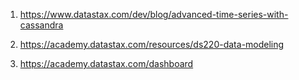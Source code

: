 1) https://www.datastax.com/dev/blog/advanced-time-series-with-cassandra

2) https://academy.datastax.com/resources/ds220-data-modeling

3) https://academy.datastax.com/dashboard


